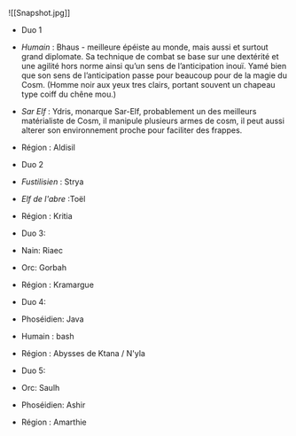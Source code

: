 ![[Snapshot.jpg]]

- Duo 1
    

- _Humain_ : Bhaus - meilleure épéiste au monde, mais aussi et surtout grand diplomate. Sa technique de combat se base sur une dextérité et une agilité hors norme ainsi qu’un sens de l’anticipation inouï. Yamé bien que son sens de l’anticipation passe pour beaucoup pour de la magie du Cosm. (Homme noir aux yeux tres clairs, portant souvent un chapeau type coiff du chêne mou.)
    
- _Sar Elf_ : Ydris, monarque Sar-Elf, probablement un des meilleurs matérialiste de Cosm, il manipule plusieurs armes de cosm, il peut aussi alterer son environnement proche pour faciliter des frappes.
    

- Région : Aldisil
    

- Duo 2
    

- _Fustilisien_ : Strya
    
- _Elf de l'abre_ :Toël
    

- Région : Kritia
    

- Duo 3:
    

- Nain: Riaec
    
- Orc: Gorbah
    

- Région : Kramargue
    

- Duo 4:
    

- Phoséidien: Java
    
- Humain : bash
    

- Région : Abysses de Ktana / N'yla
    

- Duo 5:
    

- Orc: Saulh
    
- Phoséidien: Ashir
    

- Région : Amarthie